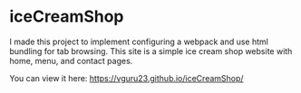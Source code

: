 # iceCreamShop

I made this project to implement configuring a webpack and use html bundling for tab browsing. This site is a simple ice cream shop website with home, menu, and contact pages.

You can view it here: https://vguru23.github.io/iceCreamShop/
